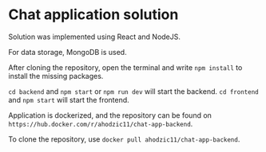 # Chat application solution

Solution was implemented using React and NodeJS. 

For data storage, MongoDB is used. 


After cloning the repository, open the terminal and write `npm install` to install the missing packages.

`cd backend` and `npm start` or `npm run dev` will start the backend.
`cd frontend` and `npm start` will start the frontend.

Application is dockerized, and the repository can be found on `https://hub.docker.com/r/ahodzic11/chat-app-backend`.

To clone the repository, use `docker pull ahodzic11/chat-app-backend`.
